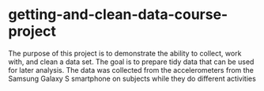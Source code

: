 # getting-and-clean-data-course-project
The purpose of this project is to demonstrate the ability to collect, work with, and clean a data set. The goal is to prepare tidy data that can be used for later analysis.  The data was collected from the accelerometers from the Samsung Galaxy S smartphone on subjects while they do different activities
